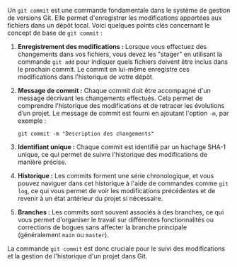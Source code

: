 Un `git commit` est une commande fondamentale dans le système de gestion de versions Git. Elle permet d'enregistrer les modifications apportées aux fichiers dans un dépôt local. Voici quelques points clés concernant le concept de base de `git commit` :

1. **Enregistrement des modifications :** Lorsque vous effectuez des changements dans vos fichiers, vous devez les "stager" en utilisant la commande `git add` pour indiquer quels fichiers doivent être inclus dans le prochain commit. Le commit en lui-même enregistre ces modifications dans l'historique de votre dépôt.

2. **Message de commit :** Chaque commit doit être accompagné d'un message décrivant les changements effectués. Cela permet de comprendre l'historique des modifications et de retracer les évolutions d’un projet. Le message de commit est fourni en ajoutant l'option `-m`, par exemple :
   ```
   git commit -m "Description des changements"
   ```

3. **Identifiant unique :** Chaque commit est identifié par un hachage SHA-1 unique, ce qui permet de suivre l'historique des modifications de manière précise.

4. **Historique :** Les commits forment une série chronologique, et vous pouvez naviguer dans cet historique à l'aide de commandes comme `git log`, ce qui vous permet de voir les modifications précédentes et de revenir à un état antérieur du projet si nécessaire.

5. **Branches :** Les commits sont souvent associés à des branches, ce qui vous permet d'organiser le travail sur différentes fonctionnalités ou corrections de bogues sans affecter la branche principale (généralement `main` ou `master`).

La commande `git commit` est donc cruciale pour le suivi des modifications et la gestion de l'historique d'un projet dans Git.
